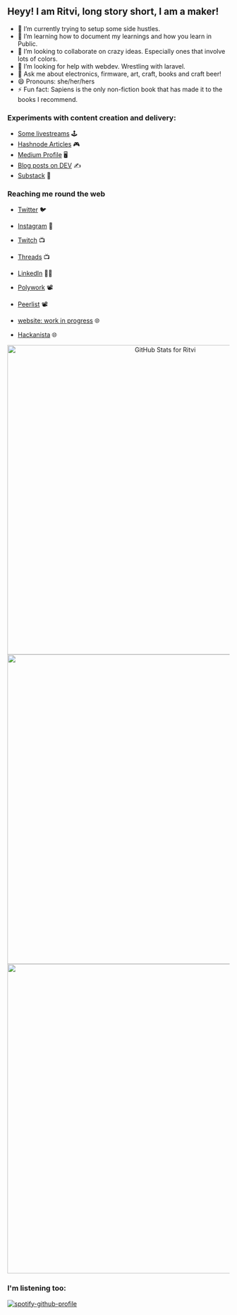 
## Heyy! I am Ritvi, long story short, I am a maker!


- 🔭 I’m currently trying to setup some side hustles.
- 🌱 I’m learning how to document my learnings and how you learn in Public.
- 👯 I’m looking to collaborate on crazy ideas. Especially ones that involve lots of colors.
- 🤔 I’m looking for help with webdev. Wrestling with laravel.
- 💬 Ask me about electronics, firmware, art, craft, books and craft beer! 
- 😄 Pronouns: she/her/hers
- ⚡ Fun fact: Sapiens is the only non-fiction book that has made it to the books I recommend.

  
### Experiments with content creation and delivery:
  
  <p align="center">

- [Some livestreams](https://www.youtube.com/playlist?list=PLc7ESKFnTiLBOHKesp5apJrU0vta3jkCk) 🕹️
- [Hashnode Articles](https://ritvi.hashnode.dev/) 🎮
- [Medium Profile](https://ritvi.medium.com/) 🖥️
- [Blog posts on DEV](https://dev.to/ritvi) ✍️
- [Substack](https://ritvi.substack.com/) 🎥

 </p>
 
 ### Reaching me round the web
  
  <p align="center">

- [Twitter](http://twitter.com/frenzyritz13) :bird:
- [Instagram](http://instagram.com/frenzy.works) 📸
- [Twitch](http://twitch.tv/ritvim) 📺
- [Threads](http://twitch.tv/ritvim) 📺 
- [LinkedIn](http://linkedin.com/in/ritvimishra) 👩‍💻
- [Polywork](https://peerlist.io/ritvi) 📽 
- [Peerlist](https://www.polywork.com/ritvi) 📽 
- [website: work in progress]() 🌐 
- [Hackanista](https://devpost.com/frenzyritz13) 🌐

   </p>

<p align = "center">


<img src="https://github-readme-streak-stats.herokuapp.com?user=frenzyritz13&theme=radical&date_format=j%20M%5B%20Y%5D" alt="GitHub Stats for Ritvi" width="700">

<img src="https://github-readme-stats.vercel.app/api?username=frenzyritz13&show_icons=true&theme=radical" width="700">

<img src="https://github-readme-stats.vercel.app/api/top-langs/?username=frenzyritz13&layout=compact&theme=radical" width="700">
  
  </p>
  
 <p align="center">
  
 </p>
 
 <p align="center">
  
  ### I'm listening too:

[![spotify-github-profile](https://spotify-github-profile.vercel.app/api/view?uid=tu9xv3sy0gbek689djximab18&cover_image=true&theme=novatorem&bar_color=53b14f&bar_color_cover=true)](https://spotify-github-profile.vercel.app/api/view?uid=tu9xv3sy0gbek689djximab18&redirect=true)
  
 </p>
 
 